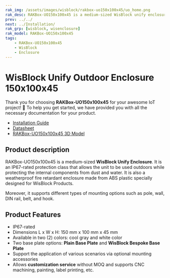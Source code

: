 ```yaml
---
rak_img: /assets/images/wisblock/rakbox-uo150x100x45/uo_home.png
rak_desc: RAKBox-UO150x100x45 is a medium-sized WisBlock unify enclosure. It is an IP67-rated protection class that allows the unit to be used outdoors while protecting the internal components from dust and water.
prev: ../../
next: ../Installation/
rak_grp: [wisblock, wisenclosure]
rak_model: RAKBox-UO150x100x45
tags:
    - RAKBox-UO150x100x45
    - WisBlock
    - Enclosure
---
```


# WisBlock Unify Outdoor Enclosure 150x100x45

Thank you for choosing **RAKBox-UO150x100x45** for your awesome IoT project! 🎉 To help you get started, we have provided you with all the necessary documentation for your product.


- [Installation Guide](../Installation/)
- [Datasheet](../Datasheet/)
- [RAKBox-UO150x100x45 3D Model](https://downloads.rakwireless.com/3D_File/WisBlock/Unify%20Enclosure/RAKBox-UO150x100x45/)


## Product description

RAKBox-UO150x100x45 is a medium-sized **WisBlock Unify Enclosure**. It is an IP67-rated protection class that allows the unit to be used outdoors while protecting the internal components from dust and water. It is also a weatherproof fire retardant enclosure made from ABS plastic specially designed for WisBlock Products.

Moreover, it supports different types of mounting options such as pole, wall, DIN rail, belt, and hook.

## Product Features
- IP67-rated
- Dimensions L x W x H: 150&nbsp;mm x 100&nbsp;mm x 45&nbsp;mm
- Available in two (2) colors: cool gray and white color
- Two base plate options: **Plain Base Plate** and **WisBlock Bespoke Base Plate**
- Support the application of various scenarios via optional mounting accessories
- Allows **customization service** without MOQ and supports CNC machining, painting, label printing, etc.